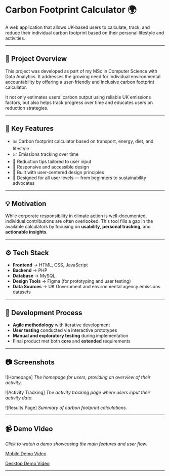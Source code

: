 # Carbon Footprint Calculator 🌍

A web application that allows UK-based users to calculate, track, and reduce their individual carbon footprint based on their personal lifestyle and activities.

---

## 📌 Project Overview

This project was developed as part of my MSc in Computer Science with Data Analytics. It addresses the growing need for individual environmental accountability by offering a user-friendly and inclusive carbon footprint calculator.

It not only estimates users’ carbon output using reliable UK emissions factors, but also helps track progress over time and educates users on reduction strategies. 

---

## 🧠 Key Features

- 📊 Carbon footprint calculator based on transport, energy, diet, and lifestyle
- 📈 Emissions tracking over time
- 🎯 Reduction tips tailored to user input
- 📱 Responsive and accessible design
- 📐 Built with user-centered design principles
- 👥 Designed for all user levels — from beginners to sustainability advocates


---

## 💡 Motivation

While corporate responsibility in climate action is well-documented, individual contributions are often overlooked. This tool fills a gap in the available calculators by focusing on **usability**, **personal tracking**, and **actionable insights**.

---

## ⚙️ Tech Stack

- **Frontend** -> HTML, CSS, JavaScript
- **Backend** -> PHP
- **Database** -> MySQL
- **Design Tools** -> Figma (for prototyping and user testing)
- **Data Sources** -> UK Government and environmental agency emissions datasets

---

## 🔬 Development Process

- **Agile methodology** with iterative development
- **User testing** conducted via interactive prototypes
- **Manual and exploratory testing** during implementation
- Final product met both **core** and **extended** requirements

---

## 📷 Screenshots

![Homepage]
_The homepage for users, providing an overview of their activity._

![Activity Tracking]
_The activity tracking page where users input their activity data._

![Results Page]
_Summary of carbon footprint calculations._

---

## 📹 Demo Video
_Click to watch a demo showcasing the main features and user flow._

[Mobile Demo Video](demos/mobile_demo.mp4)

[Desktop Demo Video](demos/desktop_demo.mp4)

---
